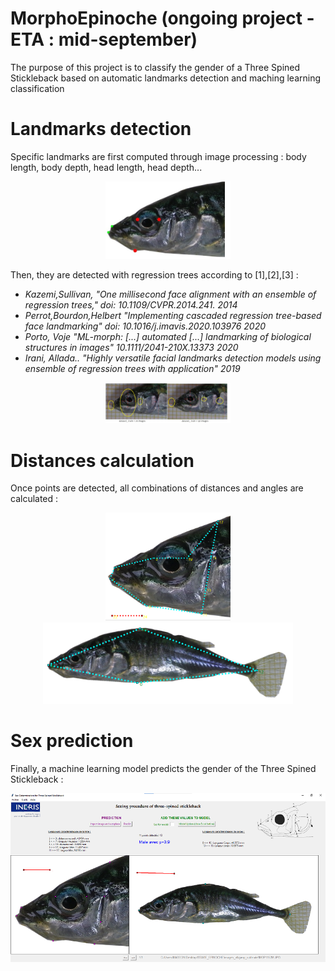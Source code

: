 # MorphoEpinoche (ongoing project - ETA : mid-september)

The purpose of this project is to classify the gender of a Three Spined Stickleback based on automatic landmarks detection and maching learning classification

# Landmarks detection #

Specific landmarks are first computed through image processing : body length, body depth, head length, head depth...

<p align="center">
<img src="https://github.com/RalphMasson/MorphoEpinoche/blob/master/images/illustration.jpg" width="200">
</p>

Then, they are detected with regression trees according to [1],[2],[3] :   
  
    
- *Kazemi,Sullivan, "One millisecond face alignment with an ensemble of regression trees," doi: 10.1109/CVPR.2014.241.       2014*  
- *Perrot,Bourdon,Helbert "Implementing cascaded regression tree-based face landmarking" doi: 10.1016/j.imavis.2020.103976   2020*  
- *Porto, Voje "ML-morph: [...] automated [...] landmarking of biological structures in images" 10.1111/2041-210X.13373      2020*  
- *Irani, Allada.. "Highly versatile facial landmarks detection models using ensemble of regression trees with application"  2019*  


<p align="center">
<img src="https://github.com/RalphMasson/MorphoEpinoche/blob/master/images/test.jpg" width="200">
</p>


# Distances calculation #

Once points are detected, all combinations of distances and angles are calculated : 

<p align="center">
  <img src="https://github.com/RalphMasson/MorphoEpinoche/blob/master/images/illustration2.jpg" width="200" />
  <img src="https://github.com/RalphMasson/MorphoEpinoche/blob/master/images/illustration3.jpg" width="400" /> 
</p>

# Sex prediction #

Finally, a machine learning model predicts the gender of the Three Spined Stickleback :  
<p align="center">
  <img src="https://github.com/RalphMasson/MorphoEpinoche/blob/master/images/gui.png" width="600" />
</p>

